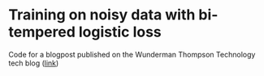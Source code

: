 # Training on noisy data with bi-tempered logistic loss 

Code for a blogpost published on the Wunderman Thompson Technology tech blog ([link](https://wttech.blog/blog/2021/training-on-noisy-data-with-bi-tempered-logistic-loss/))
